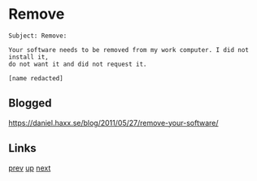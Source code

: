 # Remove

    Subject: Remove:

    Your software needs to be removed from my work computer. I did not install it,
    do not want it and did not request it.

    [name redacted]

## Blogged

<https://daniel.haxx.se/blog/2011/05/27/remove-your-software/>

## Links

[prev](2011-03-30.md) [up](../) [next](../2012/2012-01-05.md)

